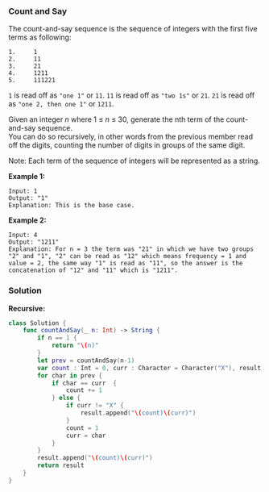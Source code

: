 
### Count and Say

The count-and-say sequence is the sequence of integers with the first five terms as following:
```
1.     1
2.     11
3.     21
4.     1211
5.     111221
```
`1` is read off as `"one 1"` or `11`.
`11` is read off as `"two 1s"` or `21`.
`21` is read off as `"one 2, then one 1"` or `1211`.

Given an integer *n* where 1 ≤ *n* ≤ 30, generate the nth term of the count-and-say sequence.</br> 
You can do so recursively, in other words from the previous member read off the digits, counting the number of digits in groups of the same digit.

Note: Each term of the sequence of integers will be represented as a string.

__Example 1:__
```
Input: 1
Output: "1"
Explanation: This is the base case.
```
__Example 2:__
```
Input: 4
Output: "1211"
Explanation: For n = 3 the term was "21" in which we have two groups "2" and "1", "2" can be read as "12" which means frequency = 1 and value = 2, the same way "1" is read as "11", so the answer is the concatenation of "12" and "11" which is "1211".
```

### Solution
__Recursive:__
```Swift
class Solution {
    func countAndSay(_ n: Int) -> String {
        if n == 1 {
            return "\(n)"
        }
        let prev = countAndSay(n-1)
        var count : Int = 0, curr : Character = Character("X"), result : String = ""
        for char in prev {
            if char == curr  {
                count += 1
            } else {
                if curr != "X" {
                    result.append("\(count)\(curr)")
                }
                count = 1
                curr = char
            }
        }
        result.append("\(count)\(curr)")
        return result
    }
}
```